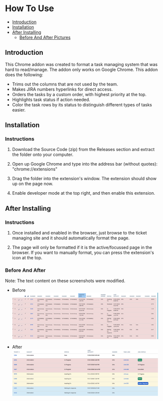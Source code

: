 # How To Use

- [Introduction](#introduction)
- [Installation](#installation)
- [After Installing](#after-installing)
	- [Before And After Pictures](#before-and-after)

## Introduction

This Chrome addon was created to format a task managing system that was hard to read/manage. The addon only works on Google Chrome. This addon does the following: 
- Trims out the columns that are not used by the team. 
- Makes JIRA numbers hyperlinks for direct access. 
- Orders the tasks by a custom order, with highest priority at the top. 
- Highlights task status if action needed. 
- Color the task rows by its status to distinguish different types of tasks easier. 



## Installation

### Instructions

1. Download the Source Code (zip) from the Releases section and extract the folder onto your computer. 

2. Open up Google Chrome and type into the address bar (without quotes): "chrome://extensions"

3. Drag the folder into the extension's window. The extension should show up on the page now. 

4. Enable developer mode at the top right, and then enable this extension. 



## After Installing

### Instructions

1. Once installed and enabled in the browser, just browse to the ticket managing site and it should automatically format the page. 

2. The page will only be formatted if it is the active/focussed page in the browser. If you want to manually format, you can press the extension's icon at the top. 

### Before And After
Note: The text content on these screenshots were modified. 

- Before
![Before](https://github.com/mt9304/format-sf/blob/master/res/before.png)

- After
![After](https://github.com/mt9304/format-sf/blob/master/res/after.png)
